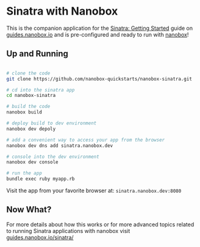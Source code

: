 # Sinatra with Nanobox
This is the companion application for the [Sinatra: Getting Started](https://guides.nanobox.io/sinatra/) guide on [guides.nanobox.io](https://guides.nanobox.io) and is pre-configured and ready to run with [nanobox](https://desktop.nanobox.io/)!

## Up and Running

``` bash

# clone the code
git clone https://github.com/nanobox-quickstarts/nanobox-sinatra.git

# cd into the sinatra app
cd nanobox-sinatra

# build the code
nanobox build

# deploy build to dev environment
nanobox dev depoly

# add a convenient way to access your app from the browser
nanobox dev dns add sinatra.nanobox.dev

# console into the dev environment
nanobox dev console

# run the app
bundle exec ruby myapp.rb
```

Visit the app from your favorite browser at: `sinatra.nanobox.dev:8080`

## Now What?
For more details about how this works or for more advanced topics related to running Sinatra applications with nanobox visit [guides.nanobox.io/sinatra/](https://guides.nanobox.io/sinatra/)
